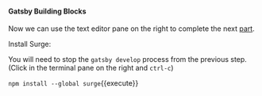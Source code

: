 #### Gatsby Building Blocks

Now we can use the text editor pane on the right to complete the next [part](https://www.gatsbyjs.org/tutorial/part-one/).

Install Surge:

You will need to stop the `gatsby develop` process from the previous step.  (Click in the terminal pane on the right and `ctrl-c`)

`npm install --global surge`{{execute}}
